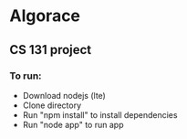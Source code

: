 # Algorace
## CS 131 project

### To run:
- Download nodejs (lte)
- Clone directory
- Run "npm install" to install dependencies
- Run "node app" to run app
